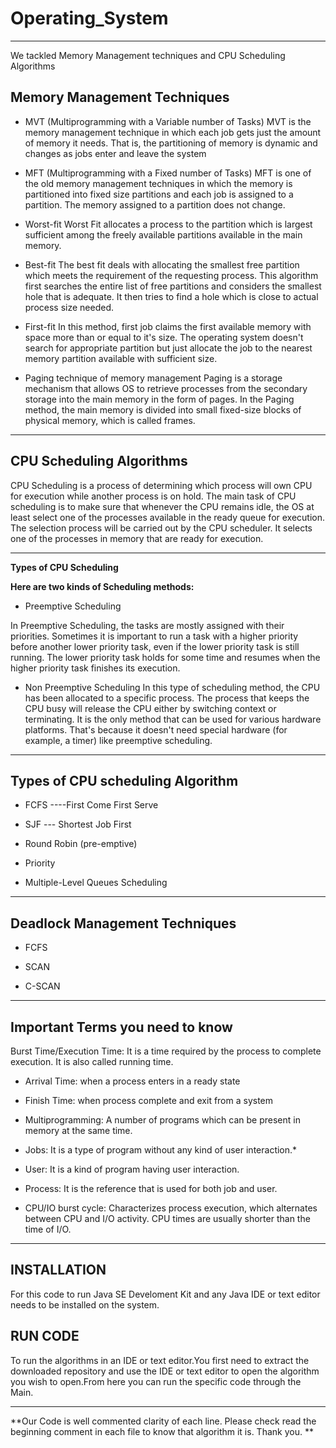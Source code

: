 # Operating_System
___

We tackled Memory Management techniques and CPU Scheduling Algorithms


## Memory Management Techniques	

- MVT (Multiprogramming with a Variable number of Tasks)
MVT is the memory management technique in
which each job gets just the amount of memory it needs. That is, 
the partitioning of memory is dynamic and changes as jobs enter and leave the system

- MFT (Multiprogramming with a Fixed number of Tasks)
MFT is one of the old memory management techniques in which the memory is partitioned into 
fixed size partitions and each job is assigned to a partition. The memory assigned 
to a partition does not change.

- Worst-fit 
Worst Fit allocates a process to the partition which is largest sufficient
among the freely available partitions available in the main memory.

- Best-fit 
The best fit deals with allocating the smallest free partition which meets the requirement of the 
requesting process. This algorithm first searches the entire list of free partitions and considers 
the smallest hole that is adequate. It then tries to find a hole which is close to actual 
process size needed.


- First-fit
In this method, first job claims the first available memory with space more than or equal to it's size.
The operating system doesn't search for appropriate partition but just allocate
the job to the nearest memory partition available with sufficient size.

- Paging technique of memory management
Paging is a storage mechanism that allows OS to retrieve processes from the secondary storage into 
the main memory in the form of pages. In the Paging method, the main memory is divided into 
small fixed-size blocks of physical memory, which is called frames.

___

## CPU Scheduling Algorithms
CPU Scheduling is a process of determining which process will own CPU for execution while another process is on hold. The main task of CPU scheduling is to make sure that whenever the CPU remains idle, the OS at least select one of the processes available in the ready queue for execution. The selection process will be carried out by the CPU scheduler. It selects one of the processes in memory that are ready for execution.


___

**Types of CPU Scheduling**

**Here are two kinds of Scheduling methods:**

- Preemptive Scheduling

In Preemptive Scheduling, the tasks are mostly assigned with their priorities. Sometimes it is important to 
run a task with a higher priority before another lower priority task, even if the lower priority 
task is still running. The lower priority task holds for some time and resumes when the 
higher priority task finishes its execution.


- Non Preemptive Scheduling
In this type of scheduling method, the CPU has been allocated to a specific process. 
The process that keeps the CPU busy will release the CPU either by switching context or 
terminating. It is the only method that can be used for various hardware platforms. 
That's because it doesn't need special hardware (for example, a timer) like preemptive scheduling.

___

## Types of CPU scheduling Algorithm

- FCFS ----First Come First Serve 

- SJF --- Shortest Job First

- Round Robin (pre-emptive) 

- Priority 

- Multiple-Level Queues Scheduling
___

## Deadlock Management Techniques

- FCFS 

- SCAN 

- C-SCAN 

___

## Important Terms you need to know
Burst Time/Execution Time: It is a time required by the process to complete execution. 
It is also called running time.
- Arrival Time: when a process enters in a ready state

- Finish Time: when process complete and exit from a system

- Multiprogramming: A number of programs which can be present in  memory at the same time.

- Jobs: It is a type of program without any kind of user interaction.*

- User: It is a kind of program having user interaction.

- Process: It is the reference that is used for both job and user.

- CPU/IO burst cycle: Characterizes process execution, which alternates between CPU and I/O activity. 
CPU times are usually shorter than the time of I/O.

___

## INSTALLATION 

For this code to run  Java SE Develoment Kit and  any Java IDE or text editor needs to be installed on the system.



## RUN CODE

To run the algorithms in an IDE or text editor.You first need to extract the downloaded  repository and use the IDE or text editor to open the algorithm you wish to open.From here you can run the specific code through the Main.


___

**Our Code is well commented clarity of each line. 
Please check read the beginning comment in each file to know that algorithm it is. 
Thank you. **


 
